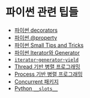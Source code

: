 # 파이썬 관련 팁들

* [파이썬 decorators](./Decorators.ipynb)
* [파이썬 @property](./property.ipynb)
* [파이썬 Small Tips and Tricks](./Small_Tips.ipynb)
* [파이썬 Iterator와 Generator](./Iterator_Generator.ipynb)
* [`iterator`-`generator`-`yield`](./Iterator_Generator.ipynb)
* [Thread 기반 병렬 프로그래밍](./Parallel_Programming(1).ipynb)
* [Process 기반 병렬 프로그래밍](./Parallel_Programming(2).ipynb)
* [Concurrent 패키지](./Parallel_Programming(3).ipynb)
* [Python `__slots__`](./slots.ipynb)
